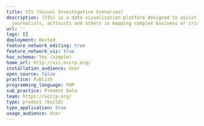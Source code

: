 ```yaml
---
title: VIS (Visual Investigative Scenarios)
description: (VIS) is a data visualization platform designed to assist investigative
  journalists, activists and others in mapping complex business or crime networks.
url: ''
tags: []
deployment: Hosted
feature_network_editing: true
feature_network_viz: true
has_schema: Yes (simple)
home_url: http://vis.occrp.org/
installation_audience: User
open_source: false
practice: Publish
programming_language: PHP
sub_practice: Present Data
team: https://occrp.org/
type: product (build)
type_application: true
usage_audience: User
---
```

